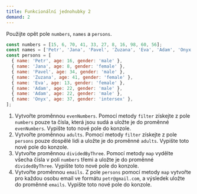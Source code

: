 ```yaml
---
title: Funkcionální jednohubky 2
demand: 2
---
```


Použijte opět pole `numbers`, `names` a `persons`.

```js
const numbers = [15, 6, 70, 41, 33, 27, 8, 16, 98, 60, 56];
const names = ['Petr', 'Jana', 'Pavel', 'Zuzana', 'Eva', 'Adam', 'Onyx'];
const persons = [
  { name: 'Petr', age: 16, gender: 'male' },
  { name: 'Jana', age: 8, gender: 'female' },
  { name: 'Pavel', age: 34, gender: 'male' },
  { name: 'Zuzana', age: 41, gender: 'female' },
  { name: 'Eva', age: 13, gender: 'female' },
  { name: 'Adam', age: 22, gender: 'male' },
  { name: 'Adam', age: 22, gender: 'male' },
  { name: 'Onyx', age: 37, gender: 'intersex' },
];
```

1. Vytvořte proměnnou `evenNumbers`. Pomocí metody `filter` získejte z pole `numbers` pouze ta čísla, která jsou sudá a uložte je do proměnné `evenNumbers`. Vypište toto nové pole do konzole.
2. Vytvořte proměnnou `adults`. Pomocí metody `filter` získejte z pole `persons` pouze dospělé lidi a uložte je do proměnné `adults`. Vypište toto nové pole do konzole.
3. Vytvořte proměnnou `dividedByThree`. Pomocí metody `map` vydělte všecha čísla v poli `numbers` třemi a uložte je do proměnné `dividedByThree`. Vypište toto nové pole do konzole.
4. Vytvořte proměnnou `emails`. Z pole `persons` pomocí metody `map` vytvořte pro každou osobu email ve formátu `petr@gmail.com`, a výsledek uložte do proměnné `emails`. Vypište toto nové pole do konzole.
